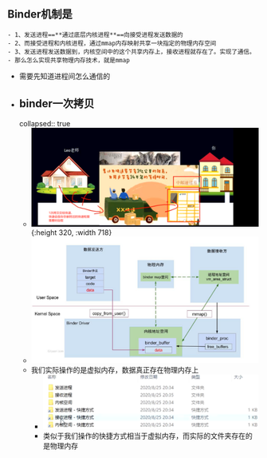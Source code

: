 ## Binder机制是
	- 1、发送进程==**通过底层内核进程**==向接受进程发送数据的
	- 2、而接受进程和内核进程，通过mmap内存映射共享一块指定的物理内存空间
	- 3、发送进程发送数据到，内核空间中的这个共享内存上，接收进程就存在了。实现了通信。
	- 那么怎么实现共享物理内存技术，就是mmap
- 需要先知道进程间怎么通信的
- ## binder一次拷贝
  collapsed:: true
	- ![image.png](../assets/image_1688272914814_0.png){:height 320, :width 718}
	- ![image.png](../assets/image_1688279612222_0.png)
	- 我们实际操作的是虚拟内存，数据真正存在物理内存上
		- ![image.png](../assets/image_1688279690761_0.png)
		- 类似于我们操作的快捷方式相当于虚拟内存，而实际的文件夹存在的是物理内存